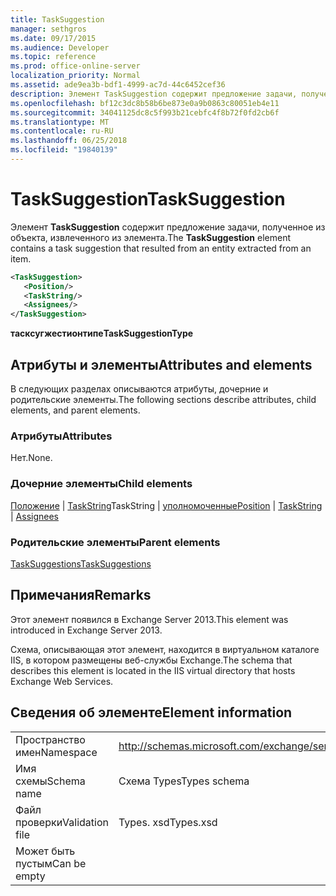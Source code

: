 ```yaml
---
title: TaskSuggestion
manager: sethgros
ms.date: 09/17/2015
ms.audience: Developer
ms.topic: reference
ms.prod: office-online-server
localization_priority: Normal
ms.assetid: ade9ea3b-bdf1-4999-ac7d-44c6452cef36
description: Элемент TaskSuggestion содержит предложение задачи, полученное из объекта, извлеченного из элемента.
ms.openlocfilehash: bf12c3dc8b58b6be873e0a9b0863c80051eb4e11
ms.sourcegitcommit: 34041125dc8c5f993b21cebfc4f8b72f0fd2cb6f
ms.translationtype: MT
ms.contentlocale: ru-RU
ms.lasthandoff: 06/25/2018
ms.locfileid: "19840139"
---
```

# <a name="tasksuggestion"></a><span data-ttu-id="302d1-103">TaskSuggestion</span><span class="sxs-lookup"><span data-stu-id="302d1-103">TaskSuggestion</span></span>

<span data-ttu-id="302d1-104">Элемент **TaskSuggestion** содержит предложение задачи, полученное из объекта, извлеченного из элемента.</span><span class="sxs-lookup"><span data-stu-id="302d1-104">The **TaskSuggestion** element contains a task suggestion that resulted from an entity extracted from an item.</span></span> 
  
```XML
<TaskSuggestion>
   <Position/>
   <TaskString/>
   <Assignees/>
</TaskSuggestion>
```

<span data-ttu-id="302d1-105">**тасксугжестионтипе**</span><span class="sxs-lookup"><span data-stu-id="302d1-105">**TaskSuggestionType**</span></span>

## <a name="attributes-and-elements"></a><span data-ttu-id="302d1-106">Атрибуты и элементы</span><span class="sxs-lookup"><span data-stu-id="302d1-106">Attributes and elements</span></span>

<span data-ttu-id="302d1-107">В следующих разделах описываются атрибуты, дочерние и родительские элементы.</span><span class="sxs-lookup"><span data-stu-id="302d1-107">The following sections describe attributes, child elements, and parent elements.</span></span>
  
### <a name="attributes"></a><span data-ttu-id="302d1-108">Атрибуты</span><span class="sxs-lookup"><span data-stu-id="302d1-108">Attributes</span></span>

<span data-ttu-id="302d1-109">Нет.</span><span class="sxs-lookup"><span data-stu-id="302d1-109">None.</span></span>
  
### <a name="child-elements"></a><span data-ttu-id="302d1-110">Дочерние элементы</span><span class="sxs-lookup"><span data-stu-id="302d1-110">Child elements</span></span>

<span data-ttu-id="302d1-111">[Положение](position.md) | [TaskString](taskstring.md)TaskString | [уполномоченные](assignees.md)</span><span class="sxs-lookup"><span data-stu-id="302d1-111">[Position](position.md) | [TaskString](taskstring.md) | [Assignees](assignees.md)</span></span>
  
### <a name="parent-elements"></a><span data-ttu-id="302d1-112">Родительские элементы</span><span class="sxs-lookup"><span data-stu-id="302d1-112">Parent elements</span></span>

[<span data-ttu-id="302d1-113">TaskSuggestions</span><span class="sxs-lookup"><span data-stu-id="302d1-113">TaskSuggestions</span></span>](tasksuggestions.md)
  
## <a name="remarks"></a><span data-ttu-id="302d1-114">Примечания</span><span class="sxs-lookup"><span data-stu-id="302d1-114">Remarks</span></span>

<span data-ttu-id="302d1-115">Этот элемент появился в Exchange Server 2013.</span><span class="sxs-lookup"><span data-stu-id="302d1-115">This element was introduced in Exchange Server 2013.</span></span>
  
<span data-ttu-id="302d1-116">Схема, описывающая этот элемент, находится в виртуальном каталоге IIS, в котором размещены веб-службы Exchange.</span><span class="sxs-lookup"><span data-stu-id="302d1-116">The schema that describes this element is located in the IIS virtual directory that hosts Exchange Web Services.</span></span>
  
## <a name="element-information"></a><span data-ttu-id="302d1-117">Сведения об элементе</span><span class="sxs-lookup"><span data-stu-id="302d1-117">Element information</span></span>

|||
|:-----|:-----|
|<span data-ttu-id="302d1-118">Пространство имен</span><span class="sxs-lookup"><span data-stu-id="302d1-118">Namespace</span></span>  <br/> |http://schemas.microsoft.com/exchange/services/2006/types  <br/> |
|<span data-ttu-id="302d1-119">Имя схемы</span><span class="sxs-lookup"><span data-stu-id="302d1-119">Schema name</span></span>  <br/> |<span data-ttu-id="302d1-120">Схема Types</span><span class="sxs-lookup"><span data-stu-id="302d1-120">Types schema</span></span>  <br/> |
|<span data-ttu-id="302d1-121">Файл проверки</span><span class="sxs-lookup"><span data-stu-id="302d1-121">Validation file</span></span>  <br/> |<span data-ttu-id="302d1-122">Types. xsd</span><span class="sxs-lookup"><span data-stu-id="302d1-122">Types.xsd</span></span>  <br/> |
|<span data-ttu-id="302d1-123">Может быть пустым</span><span class="sxs-lookup"><span data-stu-id="302d1-123">Can be empty</span></span>  <br/> ||
   

